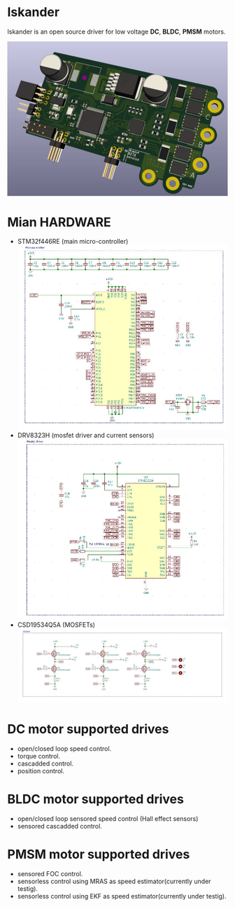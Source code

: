 # Iskander
Iskander is an open source driver for low voltage **DC**, **BLDC**, **PMSM** motors.

![](DOCs/_3d_view_V2.JPG)

# Mian HARDWARE
- STM32f446RE (main micro-controller)
![](DOCs/UC.JPG)
- DRV8323H (mosfet driver and current sensors)
![](DOCs/MD.JPG)
- CSD19534Q5A (MOSFETs)
![](DOCs/mos.JPG)


# DC motor supported drives
- open/closed loop speed control.
- torque control.
- cascadded control.
- position control.

# BLDC motor supported drives
- open/closed loop sensored speed control (Hall effect sensors)
- sensored cascadded control.

# PMSM motor supported drives
- sensored FOC control.
- sensorless control using MRAS as speed estimator(currently under testig).
- sensorless control using EKF as speed estimator(currently under testig).

